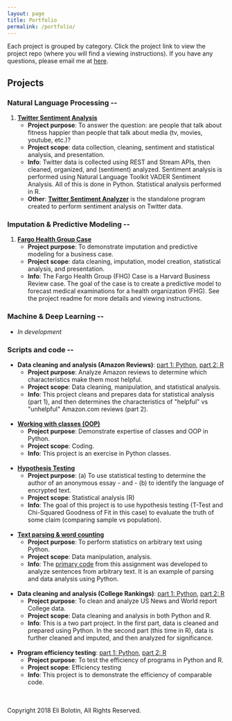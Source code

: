```yaml
---
layout: page
title: Portfolio
permalink: /portfolio/
---
```


Each project is grouped by category. Click the project link to view the project repo (where you will find a viewing instructions). If you have any questions, please email me at [here](mailto:ebolotin6.git@gmail.com).

## Projects

### Natural Language Processing --
1. <a href="https://github.com/ebolotin6/Twitter_Sentiment_Analysis/" target="_blank"><strong>Twitter Sentiment Analysis</strong></a>
	* **Project purpose**: To answer the question: are people that talk about fitness happier than people that talk about media (tv, movies, youtube, etc.)?
	* **Project scope**: data collection, cleaning, sentiment and statistical analysis, and presentation.
	* **Info**: Twitter data is collected using REST and Stream APIs, then cleaned, organized, and (sentiment) analyzed. Sentiment analysis is performed using Natural Language Toolkit VADER Sentiment Analysis. All of this is done in Python. Statistical analysis performed in R. 
	* **Other**: <a href="https://github.com/ebolotin6/Twitter_Sentiment_Analyzer/" target="_blank"><strong>Twitter Sentiment Analyzer</strong></a> is the standalone program created to perform sentiment analysis on Twitter data.

### Imputation & Predictive Modeling --
1. <a href="https://github.com/ebolotin6/Fargo_Health_Group_Case/" target="_blank"><strong>Fargo Health Group Case</strong></a>
	* **Project purpose**: To demonstrate imputation and predictive modeling for a business case.
	* **Project scope**: data cleaning, imputation, model creation, statistical analysis, and presentation.
	* **Info**: The Fargo Health Group (FHG) Case is a Harvard Business Review case. The goal of the case is to create a predictive model to forecast medical examinations for a health organization (FHG). See the project readme for more details and viewing instructions.

### Machine & Deep Learning -- 

* *In development*

### Scripts and code --
* **Data cleaning and analysis (Amazon Reviews)**: <a href="https://github.com/ebolotin6/UW_Assignments/blob/master/assignment_11/assignment11_python.ipynb" target="_blank">part 1: Python</a>, <a href="https://github.com/ebolotin6/UW_Assignments/blob/master/assignment_11/assignment11_R.pdf" target="_blank">part 2: R</a>
	* **Project purpose**: Analyze Amazon reviews to determine which characteristics make them most helpful.
	* **Project scope**: Data cleaning, manipulation, and statistical analysis.
	* **Info**:	This project cleans and prepares data for statistical analysis (part 1), and then determines the characteristics of "helpful" vs "unhelpful" Amazon.com reviews (part 2).
<br /><br />
* <a href="https://github.com/ebolotin6/UW_Assignments/blob/master/assignment_12/assignment12_python.ipynb" target="_blank"><strong>Working with classes (OOP)</strong></a>
	* **Project purpose**: Demonstrate expertise of classes and OOP in Python.
	* **Project scope**: Coding.
	* **Info**:	This project is an exercise in Python classes.
<br /><br />
* <a href="https://github.com/ebolotin6/UW_Assignments/blob/master/assignment_8/Assignment_8_R.pdf" target="_blank"><strong>Hypothesis Testing</strong></a>
	* **Project purpose**: (a) To use statistical testing to determine the author of an anonymous essay - and - (b) to identify the language of encrypted text.
	* **Project scope**: Statistical analysis (R)
	* **Info**: The goal of this project is to use hypothesis testing (T-Test and Chi-Squared Goodness of Fit in this case) to evaluate the truth of some claim (comparing sample vs population).
<br /><br />
* <a href="https://github.com/ebolotin6/UW_Assignments/blob/master/assignment_7/assignment7_python.ipynb" target="_blank"><strong>Text parsing & word counting</strong></a>
	* **Project purpose**: To perform statistics on arbitrary text using Python.
	* **Project scope**: Data manipulation, analysis.
	* **Info**: The <a href="https://github.com/ebolotin6/UW_Assignments/blob/master/assignment_7/WordLength_Calc_v2.py" target="_blank">primary code</a> from this assignment was developed to analyze sentences from arbitrary text. It is an example of parsing and data analysis using Python.
<br /><br />
* **Data cleaning and analysis (College Rankings)**: <a href="https://github.com/ebolotin6/UW_Assignments/blob/master/assignment_9/assignment9_python.ipynb" target="_blank">part 1: Python</a>, <a href="https://github.com/ebolotin6/UW_Assignments/blob/master/assignment_9/assignment9_R.pdf" target="_blank">part 2: R</a>
	* **Project purpose**: To clean and analyze US News and World report College data.
	* **Project scope**: Data cleaning and analysis in both Python and R.
	* **Info**: This is a two part project. In the first part, data is cleaned and prepared using Python. In the second part (this time in R), data is further cleaned and imputed, and then analyzed for significance.
<br /><br />
* **Program efficiency testing**: <a href="https://github.com/ebolotin6/UW_Assignments/blob/master/assignment_10/assignment10_python.ipynb" target="_blank">part 1: Python</a>, <a href="https://github.com/ebolotin6/UW_Assignments/blob/master/assignment_10/Assignment_10_R.pdf" target="_blank">part 2: R</a>
	* **Project purpose**: To test the efficiency of programs in Python and R.
	* **Project scope**: Efficiency testing
	* **Info**: This project is to demonstrate the efficiency of comparable code.

<br /><br />
Copyright 2018 Eli Bolotin, All Rights Reserved.